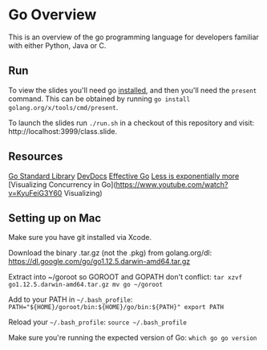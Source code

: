 # Go Overview

This is an overview of the go programming language for developers familiar with either Python, Java or C.

## Run

To view the slides you'll need go [installed](https://golang.org/dl/), and then you'll need the `present` command. This can be obtained by running `go install golang.org/x/tools/cmd/present`.

To launch the slides run `./run.sh` in a checkout of this repository and visit: http://localhost:3999/class.slide.

## Resources
[Go Standard Library](https://golang.org/pkg/#stdlib)
[DevDocs](https://devdocs.io/go/)
[Effective Go](https://golang.org/doc/effective_go.html)
[Less is exponentially more](https://commandcenter.blogspot.com/2012/06/less-is-exponentially-more.html)
[Visualizing Concurrency in Go](https://www.youtube.com/watch?v=KyuFeiG3Y60 Visualizing)

## Setting up on Mac
Make sure you have git installed via Xcode.

Download the binary .tar.gz (not the .pkg) from golang.org/dl: https://dl.google.com/go/go1.12.5.darwin-amd64.tar.gz

Extract into ~/goroot so GOROOT and GOPATH don't conflict:
`
tar xzvf go1.12.5.darwin-amd64.tar.gz
mv go ~/goroot
`

Add to your PATH in `~/.bash_profile`:
`
PATH="${HOME}/goroot/bin:${HOME}/go/bin:${PATH}"
export PATH
`

Reload your `~/.bash_profile`:
`
source ~/.bash_profile
`

Make sure you're running the expected version of Go:
`
which go
go version
`
